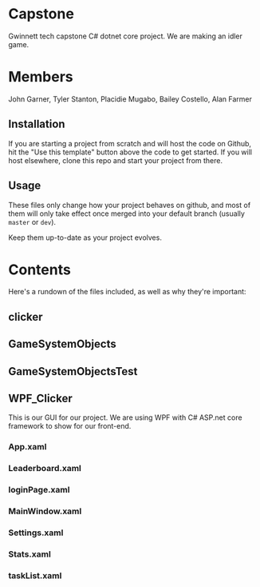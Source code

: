 # Capstone
Gwinnett tech capstone C# dotnet core project. We are making an idler game.

# Members

John Garner, 
Tyler Stanton, 
Placidie Mugabo,
Bailey Costello,
Alan Farmer

## Installation

If you are starting a project from scratch and will host the code on Github, hit the "Use this template" button above the code to get started. If you will host elsewhere, clone this repo and start your project from there.

## Usage

These files only change how your project behaves on github, and most of them will only take effect once merged into your default branch (usually `master` or `dev`).

Keep them up-to-date as your project evolves.

# Contents

Here's a rundown of the files included, as well as why they're important:

## clicker



## GameSystemObjects



## GameSystemObjectsTest


## WPF_Clicker

This is our GUI for our project. We are using WPF with C# ASP.net core framework to show for our front-end. 


### App.xaml


### Leaderboard.xaml


### loginPage.xaml


### MainWindow.xaml


### Settings.xaml


### Stats.xaml


### taskList.xaml

